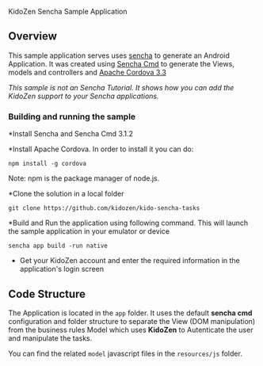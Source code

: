 KidoZen Sencha Sample Application

## Overview

This sample application serves uses [sencha](http://sencha.com/) to generate an Android Application. It was created using [Sencha Cmd](http://docs.sencha.com/cmd/3.1.2/#!/guide/command) to generate the Views, models and controllers and [Apache Cordova 3.3](http://cordova.apache.org/) 

_This sample is not an Sencha Tutorial. It shows how you can add the KidoZen support to your Sencha applications._

### Building and running the sample

*Install Sencha and Sencha Cmd 3.1.2

*Install Apache Cordova. In order to install it you can do:

	npm install -g cordova

Note: npm is the package manager of node.js.

*Clone the solution in a local folder

	git clone https://github.com/kidozen/kido-sencha-tasks

*Build and Run the application using following command. This will launch the sample application in your emulator or device

	sencha app build -run native

* Get your KidoZen account and enter the required information in the application's login screen


## Code Structure

The Application is located in the `app` folder. It uses the default __sencha cmd__ configuration and folder structure to separate the View (DOM manipulation) from the business rules Model which uses __KidoZen__ to Autenticate the user and manipulate the tasks.

You can find the related `model` javascript files in the `resources/js` folder.





